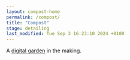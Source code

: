 ```yaml
---
layout: compost-home
permalink: /compost/
title: "Compost"
stage: detailing
last_modified: Tue Sep 3 16:23:10 2024 +0100
---
```


A [digital garden](https://www.technologyreview.com/2020/09/03/1007716/digital-gardens-let-you-cultivate-your-own-little-bit-of-the-internet/) in the making.